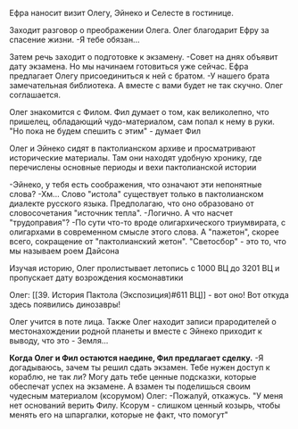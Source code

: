 Ефра наносит визит Олегу, Эйнеко и Селесте в гостинице.

Заходит разговор о преображении Олега. Олег благодарит Ефру за спасение жизни.
-Я тебе обязан...

Затем речь заходит о подготовке к экзамену. 
-Совет на днях объявит дату экзамена. Но мы начинаем готовиться уже сейчас.
Ефра предлагает Олегу присоединиться к ней с братом.
-У нашего брата замечательная библиотека. А вместе с вами будет не так скучно.
Олег соглашается.

Олег знакомится с Филом. Фил думает о том, как великолепно, что пришелец, обладающий чудо-материалом, сам попал к нему в руки.
"Но пока не будем спешить с этим" - думает Фил

Олег и Эйнеко сидят в пактолианском архиве и просматривают исторические материалы. Там они находят удобную хронику, где перечислены основные периоды и вехи пактолианской истории

-Эйнеко, у тебя есть соображения, что означают эти непонятные слова?
-Хм... Слово "истола" существует только в пактолианском диалекте русского языка. Предполагаю, что оно образовано от словосочетания "источник тепла".
-Логично. А что насчет "трудоправия"?
-По сути что-то вроде олигархического триумвирата, с олигархами в современном смысле этого слова. А "пажетон", скорее всего, сокращение от "пактолианский жетон". "Светосбор" - это то, что мы называем роем Дайсона

Изучая историю, Олег пролистывает летопись с 1000 ВЦ до 3201 ВЦ и пропускает дату возрождения космонавтики

Олег:
[[39. История Пактола (Экспозиция)#611 ВЦ]] - вот оно! Вот откуда здесь появились динозавры!

Олег учится в поте лица.
Также Олег находит записи прародителей о местонахождении родной планеты и вместе с Эйнеко приходит к выводу, что это - Земля...

**Когда Олег и Фил остаются наедине, Фил предлагает сделку.**
-Я догадываюсь, зачем ты решил сдать экзамен. Тебе нужен доступ к кораблю, не так ли? Могу дать тебе ценные подсказки, которые обеспечат успех на экзамене. А взамен ты поделишься своим чудесным материалом (ксорумом)
Олег:
-Пожалуй, откажусь. 
"У меня нет оснований верить Филу. Ксорум - слишком ценный козырь, чтобы менять его на шпаргалки, которые не факт, что помогут"